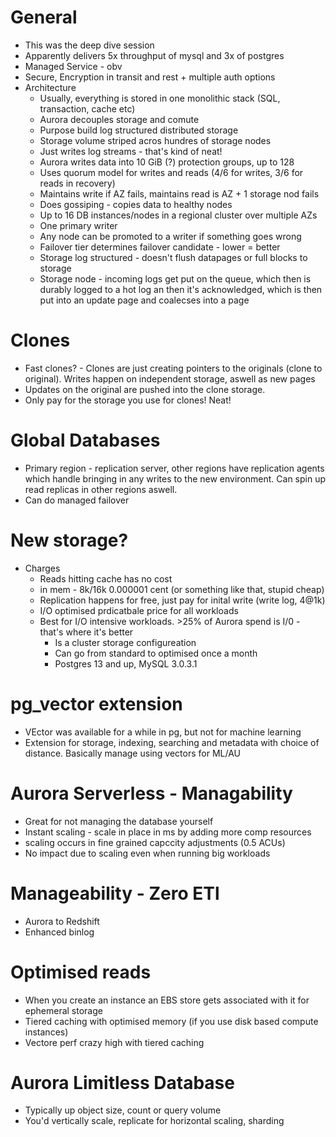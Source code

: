 # General

- This was the deep dive session
- Apparently delivers 5x throughput of mysql and 3x of postgres
- Managed Service - obv
- Secure, Encryption in transit and rest + multiple auth options
- Architecture
  - Usually, everything is stored in one monolithic stack (SQL, transaction, cache etc)
  - Aurora decouples storage and comute
  - Purpose build log structured distributed storage
  - Storage volume striped acros hundres of storage nodes
  - Just writes log streams - that's kind of neat!
  - Aurora writes data into 10 GiB (?) protection groups, up to 128
  - Uses quorum model for writes and reads (4/6 for writes, 3/6 for reads in recovery)
  - Maintains write if AZ fails, maintains read is AZ + 1 storage nod fails
  - Does gossiping - copies data to healthy nodes
  - Up to 16 DB instances/nodes in a regional cluster over multiple AZs
  - One primary writer
  - Any node can be promoted to a writer if something goes wrong
  - Failover tier determines failover candidate - lower = better
  - Storage log structured - doesn't flush datapages or full blocks to storage
  - Storage node - incoming logs get put on the queue, which then is durably logged to a hot log an then it's acknowledged, which is then put into an update page and coalecses into a page

# Clones

- Fast clones? - Clones are just creating pointers to the originals (clone to original). Writes happen on independent storage, aswell as new pages
- Updates on the original are pushed into the clone storage.
- Only pay for the storage you use for clones! Neat!

# Global Databases

- Primary region - replication server, other regions have replication agents which handle bringing in any writes to the new environment. Can spin up read replicas in other regions aswell.
- Can do managed failover

# New storage?

- Charges
  - Reads hitting cache has no cost
  - in mem - 8k/16k 0.000001 cent (or something like that, stupid cheap)
  - Replication happens for free, just pay for inital write (write log, 4@1k)
  - I/O optimised prdicatbale price for all workloads
  - Best for I/O intensive workloads. >25% of Aurora spend is I/0 - that's where it's better
    - Is a cluster storage configureation
    - Can go from standard to optimised once a month
    - Postgres 13 and up, MySQL 3.0.3.1

# pg_vector extension

- VEctor was available for a while in pg, but not for machine learning
- Extension for storage, indexing, searching and metadata with choice of distance. Basically manage using vectors for ML/AU

# Aurora Serverless - Managability

- Great for not managing the database yourself
- Instant scaling - scale in place in ms by adding more comp resources
- scaling occurs in fine grained capccity adjustments (0.5 ACUs)
- No impact due to scaling even when running big workloads

# Manageability - Zero ETl

- Aurora to Redshift
- Enhanced binlog

# Optimised reads

- When you create an instance an EBS store gets associated with it for ephemeral storage
- Tiered caching with optimised memory (if you use disk based compute instances)
- Vectore perf crazy high with tiered caching

# Aurora Limitless Database

- Typically up object size, count or query volume
- You'd vertically scale, replicate for horizontal scaling, sharding
